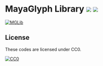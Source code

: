 ﻿# MayaGlyph Library <a href="http://creativecommons.org/publicdomain/zero/1.0/deed.ja"><img src="https://img.shields.io/badge/license-CC0-blue.svg"></a> <a href="https://github.com/Kasugaccho/Maya-Glyph"><img src="https://img.shields.io/badge/0.1.0-passing-brightgreen.svg"></a>

[![MGLib](https://upload.wikimedia.org/wikipedia/commons/1/1b/Maya.svg "MGLib")](https://github.com/Kasugaccho/Maya-Glyph)

## License

These codes are licensed under CC0.

[![CC0](http://i.creativecommons.org/p/zero/1.0/88x31.png "CC0")](http://creativecommons.org/publicdomain/zero/1.0/deed.ja)

